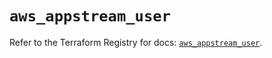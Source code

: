 # `aws_appstream_user`

Refer to the Terraform Registry for docs: [`aws_appstream_user`](https://registry.terraform.io/providers/hashicorp/aws/5.44.0/docs/resources/appstream_user).
